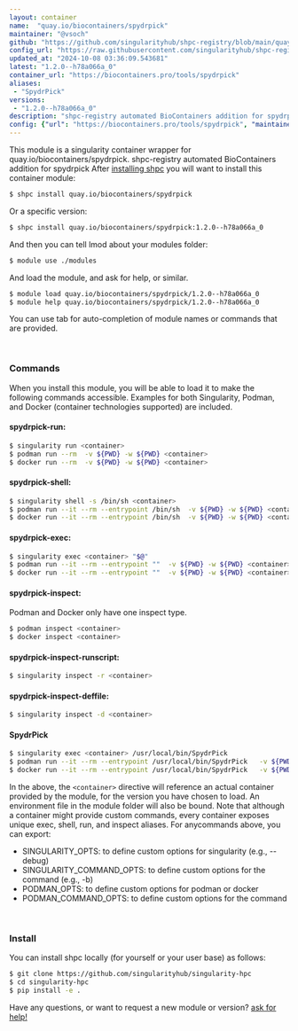 ```yaml
---
layout: container
name:  "quay.io/biocontainers/spydrpick"
maintainer: "@vsoch"
github: "https://github.com/singularityhub/shpc-registry/blob/main/quay.io/biocontainers/spydrpick/container.yaml"
config_url: "https://raw.githubusercontent.com/singularityhub/shpc-registry/main/quay.io/biocontainers/spydrpick/container.yaml"
updated_at: "2024-10-08 03:36:09.543681"
latest: "1.2.0--h78a066a_0"
container_url: "https://biocontainers.pro/tools/spydrpick"
aliases:
 - "SpydrPick"
versions:
 - "1.2.0--h78a066a_0"
description: "shpc-registry automated BioContainers addition for spydrpick"
config: {"url": "https://biocontainers.pro/tools/spydrpick", "maintainer": "@vsoch", "description": "shpc-registry automated BioContainers addition for spydrpick", "latest": {"1.2.0--h78a066a_0": "sha256:40cff2b3eb29468368902ec79e028ad06e7c69dab6aad405b6ae42931633cecd"}, "tags": {"1.2.0--h78a066a_0": "sha256:40cff2b3eb29468368902ec79e028ad06e7c69dab6aad405b6ae42931633cecd"}, "docker": "quay.io/biocontainers/spydrpick", "aliases": {"SpydrPick": "/usr/local/bin/SpydrPick"}}
---
```


This module is a singularity container wrapper for quay.io/biocontainers/spydrpick.
shpc-registry automated BioContainers addition for spydrpick
After [installing shpc](#install) you will want to install this container module:


```bash
$ shpc install quay.io/biocontainers/spydrpick
```

Or a specific version:

```bash
$ shpc install quay.io/biocontainers/spydrpick:1.2.0--h78a066a_0
```

And then you can tell lmod about your modules folder:

```bash
$ module use ./modules
```

And load the module, and ask for help, or similar.

```bash
$ module load quay.io/biocontainers/spydrpick/1.2.0--h78a066a_0
$ module help quay.io/biocontainers/spydrpick/1.2.0--h78a066a_0
```

You can use tab for auto-completion of module names or commands that are provided.

<br>

### Commands

When you install this module, you will be able to load it to make the following commands accessible.
Examples for both Singularity, Podman, and Docker (container technologies supported) are included.

#### spydrpick-run:

```bash
$ singularity run <container>
$ podman run --rm  -v ${PWD} -w ${PWD} <container>
$ docker run --rm  -v ${PWD} -w ${PWD} <container>
```

#### spydrpick-shell:

```bash
$ singularity shell -s /bin/sh <container>
$ podman run --it --rm --entrypoint /bin/sh  -v ${PWD} -w ${PWD} <container>
$ docker run --it --rm --entrypoint /bin/sh  -v ${PWD} -w ${PWD} <container>
```

#### spydrpick-exec:

```bash
$ singularity exec <container> "$@"
$ podman run --it --rm --entrypoint ""  -v ${PWD} -w ${PWD} <container> "$@"
$ docker run --it --rm --entrypoint ""  -v ${PWD} -w ${PWD} <container> "$@"
```

#### spydrpick-inspect:

Podman and Docker only have one inspect type.

```bash
$ podman inspect <container>
$ docker inspect <container>
```

#### spydrpick-inspect-runscript:

```bash
$ singularity inspect -r <container>
```

#### spydrpick-inspect-deffile:

```bash
$ singularity inspect -d <container>
```


#### SpydrPick

```bash
$ singularity exec <container> /usr/local/bin/SpydrPick
$ podman run --it --rm --entrypoint /usr/local/bin/SpydrPick   -v ${PWD} -w ${PWD} <container> -c " $@"
$ docker run --it --rm --entrypoint /usr/local/bin/SpydrPick   -v ${PWD} -w ${PWD} <container> -c " $@"
```



In the above, the `<container>` directive will reference an actual container provided
by the module, for the version you have chosen to load. An environment file in the
module folder will also be bound. Note that although a container
might provide custom commands, every container exposes unique exec, shell, run, and
inspect aliases. For anycommands above, you can export:

 - SINGULARITY_OPTS: to define custom options for singularity (e.g., --debug)
 - SINGULARITY_COMMAND_OPTS: to define custom options for the command (e.g., -b)
 - PODMAN_OPTS: to define custom options for podman or docker
 - PODMAN_COMMAND_OPTS: to define custom options for the command

<br>

### Install

You can install shpc locally (for yourself or your user base) as follows:

```bash
$ git clone https://github.com/singularityhub/singularity-hpc
$ cd singularity-hpc
$ pip install -e .
```

Have any questions, or want to request a new module or version? [ask for help!](https://github.com/singularityhub/singularity-hpc/issues)